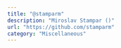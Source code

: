 ```yaml
---
title: "@stamparm"
description: "Miroslav Stampar ()"
url: "https://github.com/stamparm"
category: "Miscellaneous"
---
```

